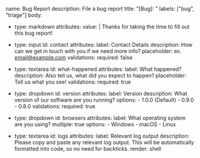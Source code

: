 name: Bug Report
description: File a bug report
title: "[Bug]: "
labels: ["bug", "triage"]
body:

- type: markdown
  attributes:
  value: |
  Thanks for taking the time to fill out this bug report!

- type: input
  id: contact
  attributes:
  label: Contact Details
  description: How can we get in touch with you if we need more info?
  placeholder: ex. email@example.com
  validations:
  required: false

- type: textarea
  id: what-happened
  attributes:
  label: What happened?
  description: Also tell us, what did you expect to happen?
  placeholder: Tell us what you see!
  validations:
  required: true

- type: dropdown
  id: version
  attributes:
  label: Version
  description: What version of our software are you running?
  options: - 1.0.0 (Default) - 0.9.0 - 0.8.0
  validations:
  required: true

- type: dropdown
  id: browsers
  attributes:
  label: What operating system are you using?
  multiple: true
  options: - Windows - macOS - Linux

- type: textarea
  id: logs
  attributes:
  label: Relevant log output
  description: Please copy and paste any relevant log output. This will be automatically formatted into code, so no need for backticks.
  render: shell
